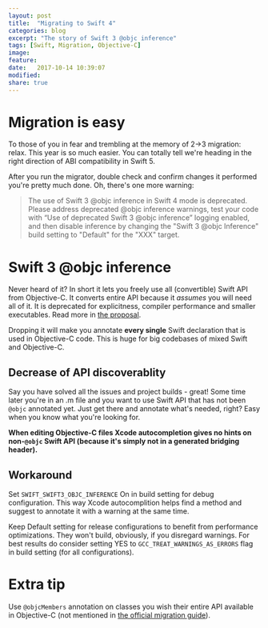 ```yaml
---
layout: post
title:  "Migrating to Swift 4"
categories: blog
excerpt: "The story of Swift 3 @objc inference"
tags: [Swift, Migration, Objective-C]
image:
feature:
date:   2017-10-14 10:39:07
modified: 
share: true
---
```


# Migration is easy

To those of you in fear and trembling at the memory of 2->3 migration: relax. This year is so much easier. You can totally tell we're heading in the right direction of ABI compatibility in Swift 5.

After you run the migrator, double check and confirm changes it performed you're pretty much done. Oh, there's one more warning:

> The use of Swift 3 @objc inference in Swift 4 mode is deprecated. Please address deprecated @objc inference warnings, test your code with “Use of deprecated Swift 3 @objc inference” logging enabled, and then disable inference by changing the "Swift 3 @objc Inference" build setting to "Default" for the "XXX" target.

# Swift 3 @objc inference

Never heard of it? In short it lets you freely use all (convertible) Swift API from Objective-C. It converts entire API because it *assumes* you will need all of it. It is deprecated for explicitness, compiler performance and smaller executables. Read more in [the proposal][proposal]. 

Dropping it will make you annotate **every single** Swift declaration that is used in Objective-C code. This is huge for big codebases of mixed Swift and Objective-C.

## Decrease of API discoverablity

Say you have solved all the issues and project builds - great! Some time later you're in an .m file and you want to use Swift API that has not been `@objc` annotated yet. Just get there and annotate what's needed, right? Easy when you know what you're looking for. 

**When editing Objective-C files Xcode autocompletion gives no hints on non-`@objc` Swift API (because it's simply not in a generated bridging header).**

## Workaround

Set `SWIFT_SWIFT3_OBJC_INFERENCE` On in build setting for debug configuration. This way Xcode autocomplition helps find a method and suggest to annotate it with a warning at the same time.

Keep Default setting for release configurations to benefit from performance optimizations. They won't build, obviously, if you disregard warnings. For best results do consider setting YES to `GCC_TREAT_WARNINGS_AS_ERRORS` flag in build setting (for all configurations).

# Extra tip

Use `@objcMembers` annotation on classes you wish their entire API available in Objective-C (not mentioned in [the official migration guide][migration]). 

[proposal]: https://github.com/apple/swift-evolution/blob/master/proposals/0160-objc-inference.md
[migration]: https://swift.org/migration-guide-swift4/
